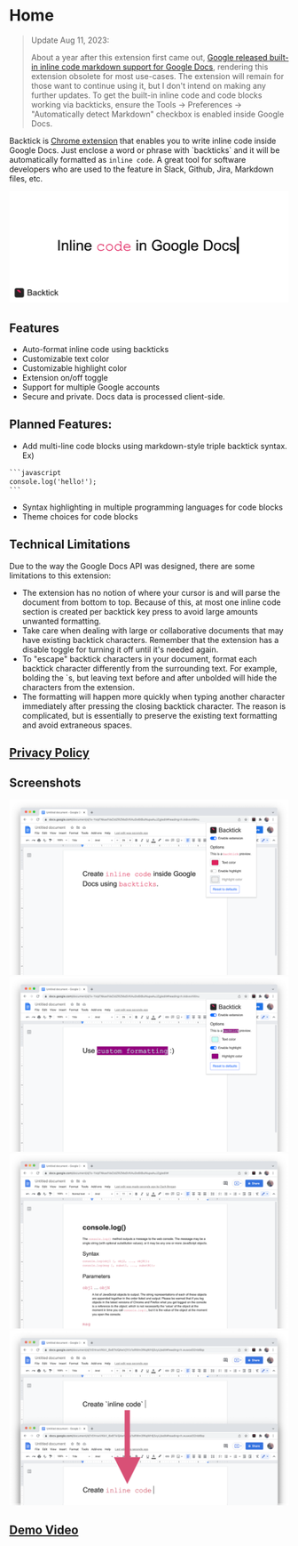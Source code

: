 # Home

> Update Aug 11, 2023:
>
> About a year after this extension first came out, [Google released built-in inline code markdown support for Google Docs](https://workspaceupdates.googleblog.com/2022/12/format-display-code-google-docs.html), rendering this extension obsolete for most use-cases. The extension will remain for those want to continue using it, but I don't intend on making any further updates. To get the built-in inline code and code blocks working via backticks, ensure the Tools -> Preferences -> "Automatically detect Markdown" checkbox is enabled inside Google Docs.

Backtick is [Chrome extension](https://chrome.google.com/webstore/detail/backtick/gfollmknbahbmikbkhepbggabhdpjlhh) that enables you to write inline code inside Google Docs. Just enclose a word or phrase with \`backticks\` and it will be automatically formatted as `inline code`. A great tool for software developers who are used to the feature in Slack, Github, Jira, Markdown files, etc.

![2](./images/marquee.png)

## Features

-   Auto-format inline code using backticks
-   Customizable text color
-   Customizable highlight color
-   Extension on/off toggle
-   Support for multiple Google accounts
-   Secure and private. Docs data is processed client-side.

## Planned Features:

-   Add multi-line code blocks using markdown-style triple backtick syntax. Ex)

````
```javascript
console.log('hello!');
```
````

-   Syntax highlighting in multiple programming languages for code blocks
-   Theme choices for code blocks

## Technical Limitations

Due to the way the Google Docs API was designed, there are some limitations to this extension:

-   The extension has no notion of where your cursor is and will parse the document from bottom to top. Because of this, at most one inline code section is created per backtick key press to avoid large amounts unwanted formatting.
-   Take care when dealing with large or collaborative documents that may have existing backtick characters. Remember that the extension has a disable toggle for turning it off until it's needed again.
-   To "escape" backtick characters in your document, format each backtick character differently from the surrounding text. For example, bolding the `s, but leaving text before and after unbolded will hide the characters from the extension.
-   The formatting will happen more quickly when typing another character immediately after pressing the closing backtick character. The reason is complicated, but is essentially to preserve the existing text formatting and avoid extraneous spaces.

## [Privacy Policy](./privacy-policy.md)

## Screenshots

![1](./images/1.png)
![2](./images/2.png)
![3](./images/3.png)
![4](./images/4.png)

## [Demo Video](https://www.youtube.com/watch?v=pnAQnVqd-wA)
